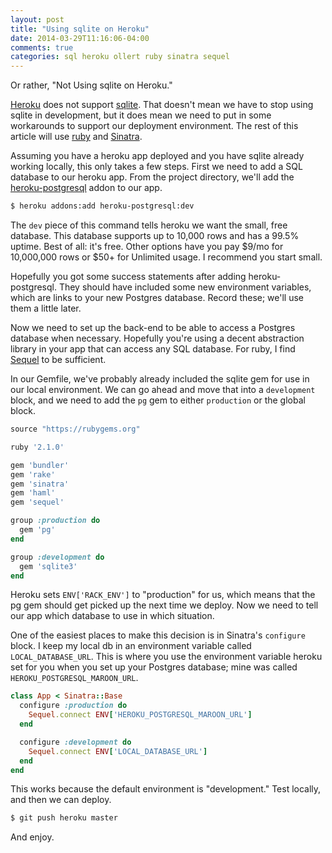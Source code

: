 ```yaml
---
layout: post
title: "Using sqlite on Heroku"
date: 2014-03-29T11:16:06-04:00
comments: true
categories: sql heroku ollert ruby sinatra sequel
---
```


Or rather, "Not Using sqlite on Heroku."

[Heroku](//heroku.com) does not support [sqlite](//sqlite.org). That doesn't mean we have to stop using sqlite in development, but it does mean we need to put in some workarounds to support our deployment environment. The rest of this article will use [ruby](//ruby-lang.org) and [Sinatra](//sinatrarb.com).

Assuming you have a heroku app deployed and you have sqlite already working locally, this only takes a few steps. First we need to add a SQL database to our heroku app. From the project directory, we'll add the [heroku-postgresql](//addons.heroku.com/heroku-postgresql) addon to our app.

``` bash
$ heroku addons:add heroku-postgresql:dev
```

The `dev` piece of this command tells heroku we want the small, free database. This database supports up to 10,000 rows and has a 99.5% uptime. Best of all: it's free. Other options have you pay $9/mo for 10,000,000 rows or $50+ for Unlimited usage. I recommend you start small.

Hopefully you got some success statements after adding heroku-postgresql. They should have included some new environment variables, which are links to your new Postgres database. Record these; we'll use them a little later.

Now we need to set up the back-end to be able to access a Postgres database when necessary. Hopefully you're using a decent abstraction library in your app that can access any SQL database. For ruby, I find [Sequel](//www.sequel.rubyforge.org/) to be sufficient.

In our Gemfile, we've probably already included the sqlite gem for use in our local environment. We can go ahead and move that into a `development` block, and we need to add the `pg` gem to either `production` or the global block.

``` ruby Gemfile
source "https://rubygems.org"

ruby '2.1.0'

gem 'bundler'
gem 'rake'
gem 'sinatra'
gem 'haml'
gem 'sequel'

group :production do
  gem 'pg'
end

group :development do
  gem 'sqlite3'
end
```

Heroku sets `ENV['RACK_ENV']` to "production" for us, which means that the pg gem should get picked up the next time we deploy. Now we need to tell our app which database to use in which situation.

One of the easiest places to make this decision is in Sinatra's `configure` block. I keep my local db in an environment variable called `LOCAL_DATABASE_URL`. This is where you use the environment variable heroku set for you when you set up your Postgres database; mine was called `HEROKU_POSTGRESQL_MAROON_URL`.

``` ruby web.rb
class App < Sinatra::Base
  configure :production do
    Sequel.connect ENV['HEROKU_POSTGRESQL_MAROON_URL']
  end

  configure :development do
    Sequel.connect ENV['LOCAL_DATABASE_URL']
  end
end
```

This works because the default environment is "development." Test locally, and then we can deploy.

``` bash
$ git push heroku master
```

And enjoy.
